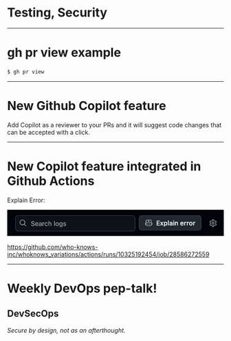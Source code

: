 
<div class="title-card">
    <h1>Testing, Security</h1>
</div>

---

# gh pr view example

```bash
$ gh pr view
```

---

# New Github Copilot feature

Add Copilot as a reviewer to your PRs and it will suggest code changes that can be accepted with a click.

---

# New Copilot feature integrated in Github Actions

Explain Error:

<img src="./assets_introduction/explain_error.png" alt="explain error github copilot feature">

https://github.com/who-knows-inc/whoknows_variations/actions/runs/10325192454/job/28586272559


---

# Weekly DevOps pep-talk!

## DevSecOps

*Secure by design, not as an afterthought.*


